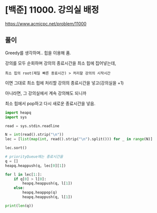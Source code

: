 # [백준] 11000. 강의실 배정



https://www.acmicpc.net/problem/11000



## 풀이

Greedy를 생각하며.. 힙을 이용해 품.

강의를 모두 순회하며 강의의 종료시간을 최소 힙에 집어넣는데,

`최소 힙의 root(제일 빠른 종료시간) > 처리할 강의의 시작시간`

이면 그대로 최소 힙에 처리할 강의의 종료시간을 넣고(강의실을 +1)

아니라면, 그 강의실에서 계속 강의해도 되니까

최소 힙에서 pop하고 다시 새로운 종료시간을 넣음.



```python
import heapq
import sys

read = sys.stdin.readline

N = int(read().strip("\n"))
lec = [list(map(int, read().strip("\n").split())) for _ in range(N)]

lec.sort()

# priorityQueue에는 종료시간을
q = []
heapq.heappush(q, lec[0][1])

for l in lec[1:]:
    if q[0] > l[0]:
        heapq.heappush(q, l[1])
    else:
        heapq.heappop(q)
        heapq.heappush(q, l[1])

print(len(q))
```

